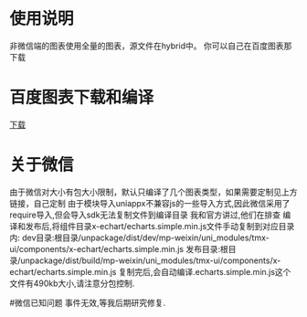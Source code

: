 # 使用说明
非微信端的图表使用全量的图表，源文件在hybrid中。
你可以自己在百度图表那下载

# 百度图表下载和编译

[下载](https://echarts.apache.org/zh/builder.html)

# 关于微信
由于微信对大小有包大小限制，默认只编译了几个图表类型，如果需要定制见上方链接，自己定制
由于模块导入uniappx不兼容js的一些导入方式,因此微信采用了require导入,但会导入sdk无法复制文件到编译目录
我和官方讲过,他们在排查
编译和发布后,将组件目录x-echart/echarts.simple.min.js文件手动复制到对应目录内:
dev目录:根目录/unpackage/dist/dev/mp-weixin/uni_modules/tmx-ui/components/x-echart/echarts.simple.min.js
发布目录:根目录/unpackage/dist/build/mp-weixin/uni_modules/tmx-ui/components/x-echart/echarts.simple.min.js
复制完后,会自动编译.echarts.simple.min.js这个文件有490kb大小,请注意分包控制.

#微信已知问题
事件无效,等我后期研究修复.
